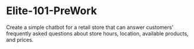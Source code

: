 # Elite-101-PreWork
Create a simple chatbot for a retail store that can answer customers' frequently asked questions about store hours, location, available products, and prices.

